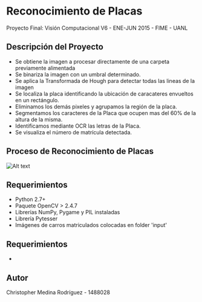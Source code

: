 # Reconocimiento de Placas

Proyecto Final: Visión Computacional V6 - ENE-JUN 2015 - FIME - UANL

## Descripción del Proyecto

- Se obtiene la imagen a procesar directamente de una carpeta previamente alimentada
- Se binariza la imagen con un umbral determinado.
- Se aplica la Transformada de Hough para detectar todas las lineas de la imagen
- Se localiza la placa identificando la ubicación de caracateres envueltos en un rectángulo.
- Eliminamos los demás pixeles y agrupamos la región de la placa.
- Segmentamos los caracteres de la Placa que ocupen mas del 60% de la altura de la misma.
- Identificamos mediante OCR las letras de la Placa.
- Se visualiza el número de matrícula detectada.

## Proceso de Reconocimiento de Placas

![Alt text](http://www.camera-sdk.com/attachments/89/number_plate_recognition_process.jpg "Proceso de Reconocimiento de Placas")

## Requerimientos

- Python 2.7+
- Paquete OpenCV > 2.4.7
- Librerías NumPy, Pygame y PIL instaladas
- Librería Pytesser
- Imágenes de carros matriculados colocadas en folder 'input'


## Requerimientos

- 
## Autor

Christopher Medina Rodríguez - 1488028